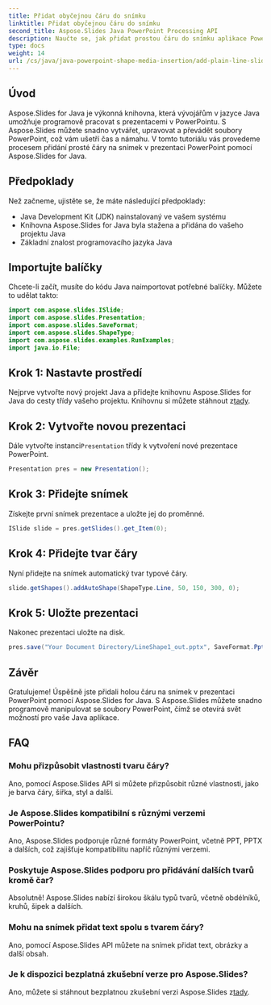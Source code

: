 ```yaml
---
title: Přidat obyčejnou čáru do snímku
linktitle: Přidat obyčejnou čáru do snímku
second_title: Aspose.Slides Java PowerPoint Processing API
description: Naučte se, jak přidat prostou čáru do snímku aplikace PowerPoint pomocí programu Aspose.Slides for Java. Zvyšte svou produktivitu pomocí tohoto podrobného průvodce.
type: docs
weight: 14
url: /cs/java/java-powerpoint-shape-media-insertion/add-plain-line-slide/
---
```

## Úvod
Aspose.Slides for Java je výkonná knihovna, která vývojářům v jazyce Java umožňuje programově pracovat s prezentacemi v PowerPointu. S Aspose.Slides můžete snadno vytvářet, upravovat a převádět soubory PowerPoint, což vám ušetří čas a námahu. V tomto tutoriálu vás provedeme procesem přidání prosté čáry na snímek v prezentaci PowerPoint pomocí Aspose.Slides for Java.
## Předpoklady
Než začneme, ujistěte se, že máte následující předpoklady:
- Java Development Kit (JDK) nainstalovaný ve vašem systému
- Knihovna Aspose.Slides for Java byla stažena a přidána do vašeho projektu Java
- Základní znalost programovacího jazyka Java

## Importujte balíčky
Chcete-li začít, musíte do kódu Java naimportovat potřebné balíčky. Můžete to udělat takto:
```java
import com.aspose.slides.ISlide;
import com.aspose.slides.Presentation;
import com.aspose.slides.SaveFormat;
import com.aspose.slides.ShapeType;
import com.aspose.slides.examples.RunExamples;
import java.io.File;
```
## Krok 1: Nastavte prostředí
 Nejprve vytvořte nový projekt Java a přidejte knihovnu Aspose.Slides for Java do cesty třídy vašeho projektu. Knihovnu si můžete stáhnout z[tady](https://releases.aspose.com/slides/java/).
## Krok 2: Vytvořte novou prezentaci
 Dále vytvořte instanci`Presentation` třídy k vytvoření nové prezentace PowerPoint.
```java
Presentation pres = new Presentation();
```
## Krok 3: Přidejte snímek
Získejte první snímek prezentace a uložte jej do proměnné.
```java
ISlide slide = pres.getSlides().get_Item(0);
```
## Krok 4: Přidejte tvar čáry
Nyní přidejte na snímek automatický tvar typové čáry.
```java
slide.getShapes().addAutoShape(ShapeType.Line, 50, 150, 300, 0);
```
## Krok 5: Uložte prezentaci
Nakonec prezentaci uložte na disk.
```java
pres.save("Your Document Directory/LineShape1_out.pptx", SaveFormat.Pptx);
```

## Závěr
Gratulujeme! Úspěšně jste přidali holou čáru na snímek v prezentaci PowerPoint pomocí Aspose.Slides for Java. S Aspose.Slides můžete snadno programově manipulovat se soubory PowerPoint, čímž se otevírá svět možností pro vaše Java aplikace.

## FAQ
### Mohu přizpůsobit vlastnosti tvaru čáry?
Ano, pomocí Aspose.Slides API si můžete přizpůsobit různé vlastnosti, jako je barva čáry, šířka, styl a další.
### Je Aspose.Slides kompatibilní s různými verzemi PowerPointu?
Ano, Aspose.Slides podporuje různé formáty PowerPoint, včetně PPT, PPTX a dalších, což zajišťuje kompatibilitu napříč různými verzemi.
### Poskytuje Aspose.Slides podporu pro přidávání dalších tvarů kromě čar?
Absolutně! Aspose.Slides nabízí širokou škálu typů tvarů, včetně obdélníků, kruhů, šipek a dalších.
### Mohu na snímek přidat text spolu s tvarem čáry?
Ano, pomocí Aspose.Slides API můžete na snímek přidat text, obrázky a další obsah.
### Je k dispozici bezplatná zkušební verze pro Aspose.Slides?
Ano, můžete si stáhnout bezplatnou zkušební verzi Aspose.Slides z[tady](https://releases.aspose.com/).
